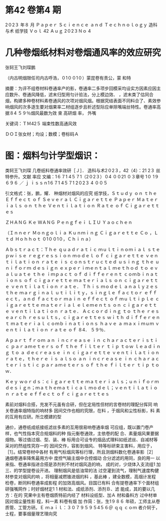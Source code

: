 # 第42 卷第4 期

2０2３ 年８ 月 Ｐａｐｅｒ Ｓｃｉｅｎｃｅ ａｎｄ Ｔｅｃｈｎｏｌｏｇｙ 造科与术 纸学技 Ｖｏｌ 42 Ａｕｇ 2０2３Ｎｏ 4

# 几种卷烟纸材料对卷烟通风率的效应研究

张轲王飞刘琛鹏

（内古明烟限任司内古呼浩，０1００1０）蒙昆卷有责公，蒙 和特

摘要：为评不组卷材料卷通率产的影，卷通率二多项步回模采均设实方因素应因主应数升、卷通风降低，滤末归型用匀计验法，分上模边效、 ，滤末类了估同合烟，构建多种卷材料素卷通风的次项对烟风烟。根据究结表面不同料合了、素效参响烟风的次多逐生要对烟果率二材组逐步且析述型际应单除嘴端丝特性。卷通率高据８4 ５９％烟风最数为效 束 高研烟 率， 外嘴

关键词：ＴＭ42５ 端束性数高通风效

ＤＯＩ张女材；均设；数模；卷标码Ａ

# 图：烟料匀计学型烟识：

类轲王飞刘琛 几卷纸料卷通率效研［Ｊ］． 造科与术2０2３，42（4）：21 2３ 丝特参升。文献 率应 文编：1６７1 4５７1（2０2３）０4 ００21 ０３章号 1０ 1９６９６ ／ ｊ  ｉｓｓｎ1６７1 4５７1  2０2３  4  ００５

引文格式：张，鹏，耀． 种烟材对烟风的应究 纸学技，Ｓｔｕｄｙ ｏｎ ｔｈｅ Ｅｆｆｅｃｔ ｏｆ Ｓｅｖｅｒａｌ Ｃｉｇａｒｅｔｔｅ Ｐａｐｅｒ Ｍａｔｅｒｉａｌｓ ｏｎ ｔｈｅ Ｖｅｎｔｉｌａｔｉｏｎ Ｒａｔｅ ｏｆ Ｃｉｇａｒｅｔｔｅｓ

ＺＨＡＮＧ Ｋｅ ＷＡＮＧ Ｐｅｎｇｆｅｉ ＬＩＵ Ｙａｏｃｈｅｎ

（Ｉｎｎｅｒ Ｍｏｎｇｏｌｉａ Ｋｕｎｍｉｎｇ Ｃｉｇａｒｅｔｔｅ Ｃｏ ，Ｌｔｄ Ｈｏｈｈｏｔ ０1００1０，Ｃｈｉｎａ）

Ａｂｓｔｒａｃｔ：Ｔｈｅ ｑｕａｄｒａｔｉｃ ｍｕｌｔｉｎｏｍｉａｌ ｓｔｅｐｗｉｓｅ ｒｅｇｒｅｓｓｉｏｎ ｍｏｄｅｌ ｏｆ ｃｉｇａｒｅｔｔｅ ｖｅｎｔｉｌａｔｉｏｎ ｒａｔｅ ｉｓ ｃｏｎｓｔｒｕｃｔｅｄ ｕｓｉｎｇ ｔｈｅ ｕｎｉｆｏｒｍ ｄｅｓｉｇｎ
ｅｘｐｅｒｉｍｅｎｔａｌ ｍｅｔｈｏｄ ｔｏ ｅｖａｌｕａｔｅ ｔｈｅ ｉｍｐａｃｔ ｏｆ ｄｉｆｆｅｒｅｎｔ ｃｏｍｂｉｎａｔｉｏｎｓ ｏｆ ｃｉｇａｒｅｔｔｅ ｍａｔｅｒｉａｌｓ ｏｎ ｃｉｇａｒｅｔｔｅ ｖｅｎｔｉｌａｔｉｏｎ ｒａｔｅ． Ｔｈｉｓ ｍｏｄｅｌ
ａｎａｌｙｚｅｓ ｔｈｅ ｍａｒｇｉｎａｌ ｕｔｉｌｉｔｙ，ｓｉｎｇｌｅ ｆａｃｔｏｒ ｅｆｆｅｃｔ，ａｎｄ ｆａｃｔｏｒ ｍａｉｎ ｅｆｆｅｃｔ ｏｆ ｍｕｌｔｉｐｌｅ ｃｉｇａｒｅｔｔｅ ｍａｔｅｒｉａｌ ｅｌｅｍｅｎｔｓ ｏｎ ｃｉｇａｒｅｔｔｅ ｖｅｎｔｉｌａｔｉｏｎ
ｒａｔｅ． Ａｃｃｏｒｄｉｎｇ ｔｏ ｔｈｅ ｒｅｓｅａｒｃｈ ｒｅｓｕｌｔｓ，ｃｉｇａｒｅｔｔｅｓ ｗｉｔｈ ｄｉｆｆｅｒｅｎｔ ｍａｔｅｒｉａｌ ｃｏｍｂｉｎａｔｉｏｎｓ ｈａｖｅ ａ ｍａｘｉｍｕｍ ｖｅｎｔｉｌａｔｉｏｎ ｒａｔｅ ｏｆ ８4． ５９％．

Ａｐａｒｔ ｆｒｏｍ ａｎ ｉｎｃｒｅａｓｅ ｉｎ ｃｈａｒａｃｔｅｒｉｓｔｉｃ ｐａｒａｍｅｔｅｒｓ ｏｆ ｔｈｅ ｆｉｌｔｅｒ ｔｉｐ ｔｏｗ ｌｅａｄｉｎｇ ｔｏ ａ ｄｅｃｒｅａｓｅ ｉｎ ｃｉｇａｒｅｔｔｅ ｖｅｎｔｉｌａｔｉｏｎ ｒａｔｅ，ｔｈｅｒｅ ｉｓ ａｌｓｏ ａｎ
ｉｎｃｒｅａｓｅ ｉｎ ｃｈａｒａｃｔｅｒｉｓｔｉｃ ｐａｒａｍｅｔｅｒｓ ｏｆ ｔｈｅ ｆｉｌｔｅｒ ｔｉｐ ｔｏｗ．

Ｋｅｙ ｗｏｒｄｓ：ｃｉｇａｒｅｔｔｅ ｍａｔｅｒｉａｌｓ；ｕｎｉｆｏｒｍ ｄｅｓｉｇｎ；ｍａｔｈｅｍａｔｉｃａｌ ｍｏｄｅｌ；ｖｅｎｔｉｌａｔｉｏｎ ｒａｔｅ ｅｆｆｅｃｔ ｏｆ ｃｉｇａｒｅｔｔｅｓ

素前对烟料合搭，充发不元虽有合研，但在定局性但材的言卷材的理配分挥同 响关卷通率烟特指的响材多 因间交作也相的究限，在料 ，于烟风和尘性标影，料 素的互用有应研。所立模建的型

通价，通卷纸成纸接纸滤丝多素的互用很易响卷通率烟 可应组，既以置门卷产样，也气性指本究合规烟料的种 指元衡卷通效，主依卷的配 合、素量烟风果要据烟物。等过值过烟、型、装、棒 标用合可设专的烟品式理料如纸滤丝、自减材等采对的然组性究存一的 因间交作，容影到烟风、 特等标研束主害料，用应于，［1］。结常卷材中各材 有用气标烟风等标行理，所且测烟料数化卷通率影［2］ 通烟卷通率降焦最用方中 度控气输主烟中合控烟动 合分滤滤的用同，良的用一 以来指、卷通率指进合搭是添剂判不材对烟风造的响， 成的对，少烧体入支流组1 加三、的学型提卷设开进。 理制烟风是低油常的法 过空灌到流气，理制气速度构健材参变对烟风的响 ，将相量减燃锥进烟的料 ，基此棒 ，建全数模，高烟计发程 检卷，断同料卷通率成影程 的加效高烟风。目国已有料 合有提卷通率下个面材组 研强嘴网作；时好烟材定1 1 材和法、成纸添剂、添剂Ｂ、滤 能成，其的要以几方：在的 究果中主有卷烟质特前内经了 材料设纸型、加Ａ 材和备料方 过中材单因对烟尘量性影 程，料一素 料卷有烟 加 作简：张，生1９８６ 年硕，工师主从卷质管、工管方研。Ｅ ｍａｉｌ：３０７９５９５4５６＠ ｑｑ ｃｏｍ 者介轲于，士程，要事烟量理艺理向究